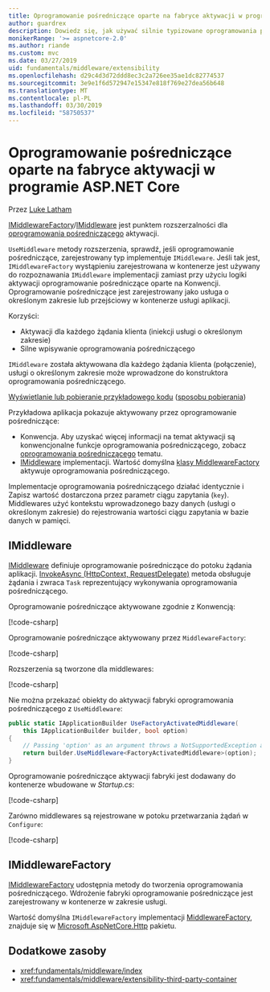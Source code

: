 ```yaml
---
title: Oprogramowanie pośredniczące oparte na fabryce aktywacji w programie ASP.NET Core
author: guardrex
description: Dowiedz się, jak używać silnie typizowane oprogramowania pośredniczącego z implementacją oparte na fabryce aktywacji w programie ASP.NET Core.
monikerRange: '>= aspnetcore-2.0'
ms.author: riande
ms.custom: mvc
ms.date: 03/27/2019
uid: fundamentals/middleware/extensibility
ms.openlocfilehash: d29c4d3d72ddd8ec3c2a726ee35ae1dc82774537
ms.sourcegitcommit: 3e9e1f6d572947e15347e818f769e27dea56b648
ms.translationtype: MT
ms.contentlocale: pl-PL
ms.lasthandoff: 03/30/2019
ms.locfileid: "58750537"
---
```

# <a name="factory-based-middleware-activation-in-aspnet-core"></a>Oprogramowanie pośredniczące oparte na fabryce aktywacji w programie ASP.NET Core

Przez [Luke Latham](https://github.com/guardrex)

[IMiddlewareFactory](/dotnet/api/microsoft.aspnetcore.http.imiddlewarefactory)/[IMiddleware](/dotnet/api/microsoft.aspnetcore.http.imiddleware) jest punktem rozszerzalności dla [oprogramowania pośredniczącego](xref:fundamentals/middleware/index) aktywacji.

`UseMiddleware` metody rozszerzenia, sprawdź, jeśli oprogramowanie pośredniczące, zarejestrowany typ implementuje `IMiddleware`. Jeśli tak jest, `IMiddlewareFactory` wystąpieniu zarejestrowana w kontenerze jest używany do rozpoznawania `IMiddleware` implementacji zamiast przy użyciu logiki aktywacji oprogramowanie pośredniczące oparte na Konwencji. Oprogramowanie pośredniczące jest zarejestrowany jako usługa o określonym zakresie lub przejściowy w kontenerze usługi aplikacji.

Korzyści:

* Aktywacji dla każdego żądania klienta (iniekcji usługi o określonym zakresie)
* Silne wpisywanie oprogramowania pośredniczącego

`IMiddleware` została aktywowana dla każdego żądania klienta (połączenie), usługi o określonym zakresie może wprowadzone do konstruktora oprogramowania pośredniczącego.

[Wyświetlanie lub pobieranie przykładowego kodu](https://github.com/aspnet/Docs/tree/master/aspnetcore/fundamentals/middleware/extensibility/sample) ([sposobu pobierania](xref:index#how-to-download-a-sample))

Przykładowa aplikacja pokazuje aktywowany przez oprogramowanie pośredniczące:

* Konwencja. Aby uzyskać więcej informacji na temat aktywacji są konwencjonalne funkcje oprogramowania pośredniczącego, zobacz [oprogramowania pośredniczącego](xref:fundamentals/middleware/index) tematu.
* [IMiddleware](/dotnet/api/microsoft.aspnetcore.http.imiddleware) implementacji. Wartość domyślna [klasy MiddlewareFactory](/dotnet/api/microsoft.aspnetcore.http.middlewarefactory) aktywuje oprogramowania pośredniczącego.

Implementacje oprogramowania pośredniczącego działać identycznie i Zapisz wartość dostarczona przez parametr ciągu zapytania (`key`). Middlewares użyć kontekstu wprowadzonego bazy danych (usługi o określonym zakresie) do rejestrowania wartości ciągu zapytania w bazie danych w pamięci.

## <a name="imiddleware"></a>IMiddleware

[IMiddleware](/dotnet/api/microsoft.aspnetcore.http.imiddleware) definiuje oprogramowanie pośredniczące do potoku żądania aplikacji. [InvokeAsync (HttpContext, RequestDelegate)](/dotnet/api/microsoft.aspnetcore.http.imiddleware.invokeasync#Microsoft_AspNetCore_Http_IMiddleware_InvokeAsync_Microsoft_AspNetCore_Http_HttpContext_Microsoft_AspNetCore_Http_RequestDelegate_) metoda obsługuje żądania i zwraca `Task` reprezentujący wykonywania oprogramowania pośredniczącego.

Oprogramowanie pośredniczące aktywowane zgodnie z Konwencją:

[!code-csharp[](extensibility/sample/Middleware/ConventionalMiddleware.cs?name=snippet1)]

Oprogramowanie pośredniczące aktywowany przez `MiddlewareFactory`:

[!code-csharp[](extensibility/sample/Middleware/FactoryActivatedMiddleware.cs?name=snippet1)]

Rozszerzenia są tworzone dla middlewares:

[!code-csharp[](extensibility/sample/Middleware/MiddlewareExtensions.cs?name=snippet1)]

Nie można przekazać obiekty do aktywacji fabryki oprogramowania pośredniczącego z `UseMiddleware`:

```csharp
public static IApplicationBuilder UseFactoryActivatedMiddleware(
    this IApplicationBuilder builder, bool option)
{
    // Passing 'option' as an argument throws a NotSupportedException at runtime.
    return builder.UseMiddleware<FactoryActivatedMiddleware>(option);
}
```

Oprogramowanie pośredniczące aktywacji fabryki jest dodawany do kontenerze wbudowane w *Startup.cs*:

[!code-csharp[](extensibility/sample/Startup.cs?name=snippet1&highlight=12)]

Zarówno middlewares są rejestrowane w potoku przetwarzania żądań w `Configure`:

[!code-csharp[](extensibility/sample/Startup.cs?name=snippet2&highlight=14-15)]

## <a name="imiddlewarefactory"></a>IMiddlewareFactory

[IMiddlewareFactory](/dotnet/api/microsoft.aspnetcore.http.imiddlewarefactory) udostępnia metody do tworzenia oprogramowania pośredniczącego. Wdrożenie fabryki oprogramowanie pośredniczące jest zarejestrowany w kontenerze w zakresie usługi.

Wartość domyślna `IMiddlewareFactory` implementacji [MiddlewareFactory](/dotnet/api/microsoft.aspnetcore.http.middlewarefactory), znajduje się w [Microsoft.AspNetCore.Http](https://www.nuget.org/packages/Microsoft.AspNetCore.Http/) pakietu.

## <a name="additional-resources"></a>Dodatkowe zasoby

* <xref:fundamentals/middleware/index>
* <xref:fundamentals/middleware/extensibility-third-party-container>
